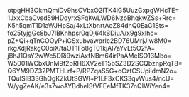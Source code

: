 otpgHH3OkmQmiDv9hsCVbxO2ITK4lG5UuzGxpgWHcTE=
1JxxCbaCvsd59HDqyrxSFqKwLWD6NzpBhqkwZSs+Rrc=
K5h5qmT1D1aWJHpSa/4xLtXbnrtAoZ84dhQ0EaG1Sts=
fo25tyjgGc8bJ7lBKnhpsr0qDj64kBDiuA/x9g9xlhc=
pZ+Qi+qTnCOOyP+iGSxubvawprIc2BD76UMrjJiw8M0=
rkgXdjRakgC0oiX/taOT1Fo8gT01kjAl7aYvLt5O2fA=
jBhJ1QsY2wWc5DRi9wziAxfNBm64irPaAMeISO13Mbo=
W5001WCbxUnM9f2pRH6XV2eT15bSZ3D2SCQbznpRqT8=
Q6YM9DZ32PMTHLrf+P/RPZqaS5G+oCztCSUpildmN2o=
TQuISIB33GhQgKZkUtSGWl+P1LF3xCKS3qvWus4/ncU=
W/ygZeAK/e3s7woAYBdheISfVFEeMfTK37nQIWiYen4=
